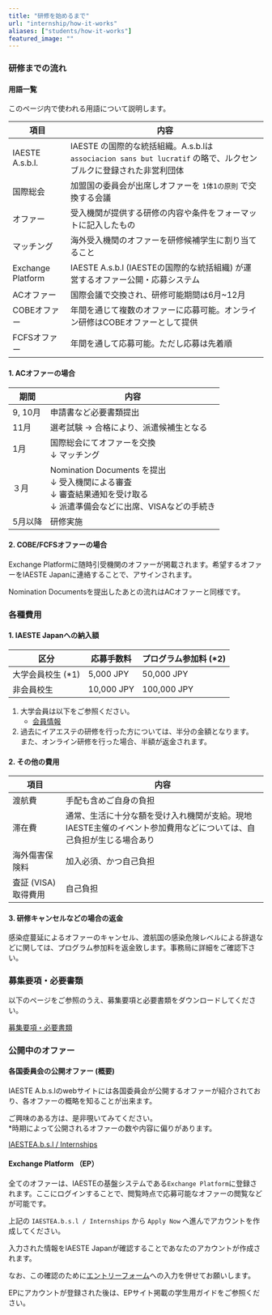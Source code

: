 ```yaml
---
title: "研修を始めるまで"
url: "internship/how-it-works"
aliases: ["students/how-it-works"]
featured_image: ""
---
```


### 研修までの流れ

#### 用語一覧

このページ内で使われる用語について説明します。

| 項目                | 内容                                                           |
| ------------------ | ------------------------------------------------------------------- |
| IAESTE A.s.b.l.   | IAESTE の国際的な統括組織。A.s.b.lは `associacion sans but lucratif` の略で、ルクセンブルクに登録された非営利団体 |
| 国際総会            | 加盟国の委員会が出席しオファーを `1体1の原則` で交換する会議                   |
| オファー             | 受入機関が提供する研修の内容や条件をフォーマットに記入したもの                    |
| マッチング           | 海外受入機関のオファーを研修候補学生に割り当てること                            |
| Exchange Platform  | IAESTE A.s.b.l (IAESTEの国際的な統括組織) が運営するオファー公開・応募システム |
| ACオファー           | 国際会議で交換され、研修可能期間は6月\~12月                                |
| COBEオファー         | 年間を通じて複数のオファーに応募可能。オンライン研修はCOBEオファーとして提供         |
| FCFSオファー         | 年間を通して応募可能。ただし応募は先着順                                    |

#### 1. ACオファーの場合

| 期間     | 内容                                |
| -------- | ---------------------------------- |
| 9, 10月  | 申請書など必要書類提出                  |
| 11月     | 選考試験 -> 合格により、派遣候補生となる    |
| 1月      | 国際総会にてオファーを交換<br>↓ マッチング  |
| ３月     | Nomination Documents を提出<br>↓ 受入機関による審査<br>↓ 審査結果通知を受け取る<br>↓ 派遣準備会などに出席、VISAなどの手続き |
| 5月以降  | 研修実施                              |

#### 2. COBE/FCFSオファーの場合

Exchange Platformに随時引受機関のオファーが掲載されます。希望するオファーをIAESTE Japanに連絡することで、アサインされます。

Nomination Documentsを提出したあとの流れはACオファーと同様です。

### 各種費用

#### 1. IAESTE Japanへの納入額

| 区分             | 応募手数料 | プログラム参加料 (*2) |
| --------------- | ---------- | ---------------- |
| 大学会員校生 (*1) | 5,000 JPY  | 50,000 JPY       |
| 非会員校生        | 10,000 JPY | 100,000 JPY      |

1. 大学会員は以下をご参照ください。
    - [会員情報](/org/members)
2. 過去にイアエステの研修を行った方については、半分の金額となります。
   <br>また、オンライン研修を行った場合、半額が返金されます。

#### 2. その他の費用

| 項目               | 内容                |
| ------------------ | ------------------ |
| 渡航費              | 手配も含めご自身の負担 |
| 滞在費              | 通常、生活に十分な額を受け入れ機関が支給。現地IAESTE主催のイベント参加費用などについては、自己負担が生じる場合あり |
| 海外傷害保険料       | 加入必須、かつ自己負担 |
| 査証 (VISA) 取得費用 | 自己負担            |

#### 3. 研修キャンセルなどの場合の返金

感染症蔓延によるオファーのキャンセル、渡航国の感染危険レベルによる辞退などに関しては、プログラム参加料を返金致します。事務局に詳細をご確認下さい。

### 募集要項・必要書類

以下のページをご参照のうえ、募集要項と必要書類をダウンロードしてください。

[募集要項・必要書類](/internship/required-docs)

### 公開中のオファー

#### 各国委員会の公開オファー (概要)

IAESTE A.b.s.lのwebサイトには各国委員会が公開するオファーが紹介されており、各オファーの概略を知ることが出来ます。

ご興味のある方は、是非覗いてみてください。  
*時期によって公開されるオファーの数や内容に偏りがあります。

[IAESTEA.b.s.l / Internships](https://iaeste.org/internships)

#### Exchange Platform （EP）

全てのオファーは、IAESTEの基盤システムである`Exchange Platform`に登録されます。ここにログインすることで、閲覧時点で応募可能なオファーの閲覧などが可能です。

上記の `IAESTEA.b.s.l / Internships` から `Apply Now` へ進んでアカウントを作成してください。

入力された情報をIAESTE Japanが確認することであなたのアカウントが作成されます。

なお、この確認のために[エントリーフォーム](/internship/required-docs)への入力を併せてお願いします。

EPにアカウントが登録された後は、EPサイト掲載の学生用ガイドをご参照ください。
